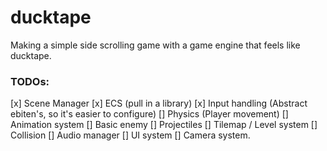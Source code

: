 # ducktape

Making a simple side scrolling game with a game engine that feels like ducktape.

### TODOs:
[x] Scene Manager
[x] ECS (pull in a library)
[x] Input handling (Abstract ebiten's, so it's easier to configure)
[] Physics (Player movement)
[] Animation system
[] Basic enemy
[] Projectiles
[] Tilemap / Level system
[] Collision
[] Audio manager
[] UI system
[] Camera system.
